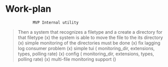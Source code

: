 # Work-plan

                MVP Internal utility 

> Then a system that recognizes a filetype and a create a directory for that filetype (x)
> the system is able to move the file to the its directory (x)
> simple monitoring of the directories must be done (x)
> fix lagging log consumer problem (x)
> simple tui ( monitoring_dir, extensions, types, polling rate)  (x)
> config ( monitoring_dir, extensions, types, polling rate)     (x)
> multi-file monitoring support ()
